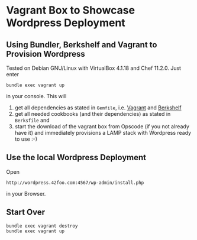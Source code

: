 # Vagrant Box to Showcase Wordpress Deployment

## Using Bundler, Berkshelf and Vagrant to Provision Wordpress

Tested on Debian GNU/Linux with VirtualBox 4.1.18 and Chef 11.2.0.  Just enter

	bundle exec vagrant up

in your console. This will

1. get all dependencies as stated in `Gemfile`, i.e. [Vagrant](http://www.vagrantup.com) and [Berkshelf](http://www.berkshelf.com)
2. get all needed cookbooks (and their dependencies) as stated in `Berksfile` and
3. start the download of the vagrant box from Opscode (if you not already have it) and immediately provisions a LAMP stack with Wordpress ready to use :-)

## Use the local Wordpress Deployment

Open 

	http://wordpress.42foo.com:4567/wp-admin/install.php

in your Browser.

## Start Over

	bundle exec vagrant destroy
	bundle exec vagrant up


